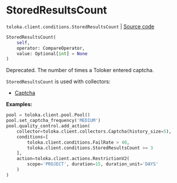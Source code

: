 # StoredResultsCount
`toloka.client.conditions.StoredResultsCount` | [Source code](https://github.com/Toloka/toloka-kit/blob/v1.2.1/src/client/conditions.py#L512)

```python
StoredResultsCount(
    self,
    operator: CompareOperator,
    value: Optional[int] = None
)
```

Deprecated. The number of times a Toloker entered captcha.


`StoredResultsCount` is used with collectors:
- [Captcha](toloka.client.collectors.Captcha.md)


**Examples:**


```python
pool = toloka.client.pool.Pool()
pool.set_captcha_frequency('MEDIUM')
pool.quality_control.add_action(
    collector=toloka.client.collectors.Captcha(history_size=5),
    conditions=[
        toloka.client.conditions.FailRate > 40,
        toloka.client.conditions.StoredResultsCount >= 3
    ],
    action=toloka.client.actions.RestrictionV2(
        scope='PROJECT', duration=15, duration_unit='DAYS'
    )
)
```
